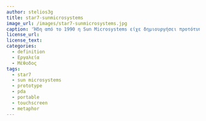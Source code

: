 ```yaml
---
author: stelios3g
title: star7-sunmicrosystems
image_url: /images/star7-sunmicrosystems.jpg
caption: 'Ήδη από το 1990 η Sun Microsystems είχε δημιουργήσει προτότυπα και πειραματικές διεπαφές με την γλώσσα προγραμματισμού Oak,η οποία ήταν πρόδρομος για την δημιουργία της Java.'
license_url:
license_text:  
categories:
  - definition
  - Εργαλεία
  - Μέθοδος
tags:
  - star7
  - sun microsystems
  - prototype
  - pda
  - portable
  - touchscreen
  - metaphor
---
```

